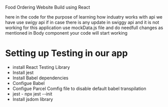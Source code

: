 Food Ordering Website Build using React

here in the code for the purpose of learning how induatry works with api we have use swigy api if in case there is any update in swiggy api and it is not working for this application use mockData.js file and do needfull changes as mentioned in Body component your code will start working

# Setting up Testing in our app
- install React Testing Library
- Install jest
- Install Babel dependencies 
- Configue Babel 
- Configue Parcel Comfig file to disable default babel transpilation
- jest - npx jest --init
- Install jsdom library


